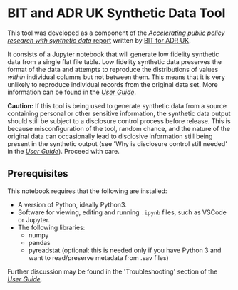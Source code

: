 # BIT and ADR UK Synthetic Data Tool

This tool was developed as a component of the [*Accelerating public policy research with synthetic data* report](https://www.adruk.org/fileadmin/uploads/adruk/Documents/Accelerating_public_policy_research_with_synthetic_data_December_2021.pdf) written by [BIT for ADR UK](https://www.adruk.org/news-publications/news-blogs/report-investigates-how-synthetic-data-can-be-used-in-government/).

It consists of a Jupyter notebook that will generate low fidelity synthetic data from a single flat file table.  Low fidelity synthetic data preserves the format of the data and attempts to reproduce the distributions of values *within* individual columns but not between them.  This means that it is very unlikely to reproduce individual records from the original data set.  More information can be found in the [*User Guide*](https://www.adruk.org/fileadmin/uploads/adruk/Documents/User-Guide-Synthetic-Data-Tool.pdf).

**Caution:** If this tool is being used to generate synthetic data from a source containing personal or other sensitive information, the synthetic data output should still be subject to a disclosure control process before release. This is because misconfiguration of the tool, random chance, and the nature of the original data can occasionally lead to disclosive information still being present in the synthetic output (see 'Why is disclosure control still needed' in the [*User Guide*](https://www.adruk.org/fileadmin/uploads/adruk/Documents/User-Guide-Synthetic-Data-Tool.pdf)).  Proceed with care.

## Prerequisites

This notebook requires that the following are installed:
- A version of Python, ideally Python3.
- Software for viewing, editing and running `.ipynb` files, such as VSCode or Jupyter.
- The following libraries:
    - numpy
    - pandas
    - pyreadstat (optional: this is needed only if you have Python 3 and want to read/preserve metadata from .sav files)

Further discussion may be found in the 'Troubleshooting' section of the [*User Guide*](https://www.adruk.org/fileadmin/uploads/adruk/Documents/User-Guide-Synthetic-Data-Tool.pdf).


